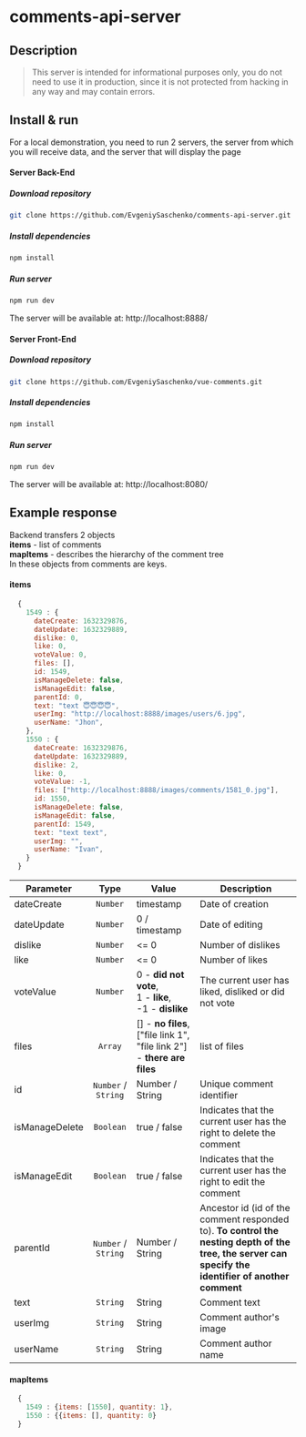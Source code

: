 # comments-api-server

## Description

> This server is intended for informational purposes only, you do not need to use it in production, since it is not protected from hacking in any way and may contain errors.

## Install & run

For a local demonstration, you need to run 2 servers, the server from which you will receive data, and the server that will display the page

#### Server Back-End

##### Download repository
```bash
git clone https://github.com/EvgeniySaschenko/comments-api-server.git
```

##### Install dependencies
```bash
npm install
```

##### Run server
```bash
npm run dev
```

The server will be available at: http://localhost:8888/

#### Server Front-End

##### Download repository
```bash
git clone https://github.com/EvgeniySaschenko/vue-comments.git
```

##### Install dependencies
```bash
npm install
```

##### Run server
```bash
npm run dev
```

The server will be available at: http://localhost:8080/


## Example response

Backend transfers 2 objects<br>
**items** - list of comments<br>
**mapItems** - describes the hierarchy of the comment tree<br>
In these objects from comments are keys.

#### items
```js
  {
    1549 : {
      dateCreate: 1632329876,
      dateUpdate: 1632329889,
      dislike: 0,
      like: 0,
      voteValue: 0,
      files: [],
      id: 1549,
      isManageDelete: false,
      isManageEdit: false,
      parentId: 0,
      text: "text 😇😇😇😇",
      userImg: "http://localhost:8888/images/users/6.jpg",
      userName: "Jhon",
    },
    1550 : {
      dateCreate: 1632329876,
      dateUpdate: 1632329889,
      dislike: 2,
      like: 0,
      voteValue: -1,
      files: ["http://localhost:8888/images/comments/1581_0.jpg"],
      id: 1550,
      isManageDelete: false,
      isManageEdit: false,
      parentId: 1549,
      text: "text text",
      userImg: "",
      userName: "Ivan",
    }
  }
```

| Parameter | Type | Value | Description |
| --- | :---: | --- | --- |
| dateCreate | `Number` | timestamp | Date of creation |
| dateUpdate | `Number` | 0 / timestamp | Date of editing |
| dislike | `Number` | <= 0 | Number of dislikes |
| like | `Number` | <= 0 | Number of likes |
| voteValue | `Number` | 0 - **did not vote**, <br> 1 - **like**, <br> -1 - **dislike** | The current user has liked, disliked or did not vote |
| files | `Array` | [] - **no files**,<br> ["file link 1", "file link 2"] - **there are files** | list of files |
| id | `Number` / `String` | Number / String | Unique comment identifier |
| isManageDelete | `Boolean` | true / false | Indicates that the current user has the right to delete the comment|
| isManageEdit | `Boolean` | true / false | Indicates that the current user has the right to edit the comment |
| parentId | `Number` / `String` | Number / String | Ancestor id (id of the comment responded to). **To control the nesting depth of the tree, the server can specify the identifier of another comment** |
| text | `String` | String | Comment text |
| userImg | `String` | String | Comment author's image |
| userName | `String` | String | Comment author name |


#### mapItems
```js
  {
    1549 : {items: [1550], quantity: 1},
    1550 : {{items: [], quantity: 0}
  }
```


